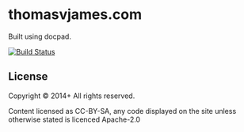 # thomasvjames.com

Built using docpad.

[![Build Status](https://travis-ci.org/tvjames/www-thomasvjames-com.png)](https://travis-ci.org/tvjames/www-thomasvjames-com)

## License
Copyright &copy; 2014+ All rights reserved.

Content licensed as CC-BY-SA, any code displayed on the site unless otherwise stated is licenced Apache-2.0
